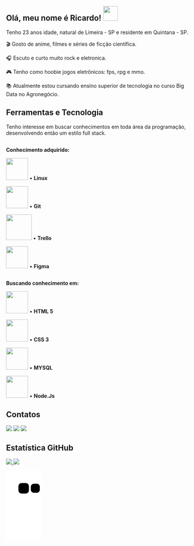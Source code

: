 ## Olá, meu nome é Ricardo! <img src="https://cdn.jsdelivr.net/gh/devicons/devicon/icons/atom/atom-original.svg" width="40" height="40" /> 

Tenho 23 anos idade, natural de Limeira - SP e residente em Quintana - SP.

:clapper: Gosto de anime, filmes e séries de ficção científica.

:headphones: Escuto e curto muito rock e eletronica.

:video_game: Tenho como hoobie jogos eletrônicos: fps, rpg e mmo.

:books: Atualmente estou cursando ensino superior de tecnologia no curso Big Data no Agronegócio. 
          
## Ferramentas e Tecnologia 

Tenho interesse em buscar conhecimentos em toda área da programação, desenvolvendo então um estilo full stack. 

##

**Conhecimento adquirido:**

<img src="https://cdn.jsdelivr.net/gh/devicons/devicon/icons/linux/linux-original.svg" width="60" height="60" />  • **Linux** 

<img src="https://cdn.jsdelivr.net/gh/devicons/devicon/icons/git/git-original.svg" width="60" height="60" /> • **Git** 

<img src="https://cdn.jsdelivr.net/gh/devicons/devicon/icons/trello/trello-plain-wordmark.svg" width="70" height="70" /> • **Trello** 

<img src="https://cdn.jsdelivr.net/gh/devicons/devicon/icons/figma/figma-original.svg" width="60" height="60" /> • **Figma**
          
          
          
##          

**Buscando conhecimento em:** 


<img src="https://cdn.jsdelivr.net/gh/devicons/devicon/icons/html5/html5-original-wordmark.svg" width="60" height="60" /> • **HTML 5**

<img src="https://cdn.jsdelivr.net/gh/devicons/devicon/icons/css3/css3-original-wordmark.svg" width="60" height="60" /> • **CSS 3**

<img src="https://cdn.jsdelivr.net/gh/devicons/devicon/icons/mysql/mysql-original-wordmark.svg" width="60" height="60" /> • **MYSQL**

<img src="https://cdn.jsdelivr.net/gh/devicons/devicon/icons/nodejs/nodejs-plain.svg" width="60" height="60" /> • **Node.Js**


## Contatos 
<div>
<a href="https://instagram.com/ricardoalexandr_/" target="_blank"><img src="https://img.shields.io/badge/-Instagram-%23E4405F?style=for-the-badge&logo=instagram&logoColor=white" target="_blank"></a>
<a href="https://www.linkedin.com/in/ricardo-alexandre-ferreira-35702415a/" target="_blank"><img src="https://img.shields.io/badge/-LinkedIn-%230077B5?style=for-the-badge&logo=linkedin&logoColor=white" target="_blank"></a>   
<a href = "mailto:ricardoalexandr_@hotmail.com"><img src="https://img.shields.io/badge/Gmail-D14836?style=for-the-badge&logo=gmail&logoColor=white" target="_blank"></a>


          
## Estatística GitHub        
          
<div>
<a href="https://github.com/seu-usuário-aqui">
<img height="180em" src="https://github-readme-stats.vercel.app/api/top-langs/?username=Ricardoxt1&layout=compact&langs_count=7&theme=dracula"/>
<img height="180em" src="https://github-readme-stats.vercel.app/api?username=Ricardoxt1&show_icons=true&theme=dracula&include_all_commits=true&count_private=true"/>
</div>
          

![Snake animation](https://github.com/Ricardoxt1/Ricardoxt1/blob/output/github-contribution-grid-snake.svg)

          



          


